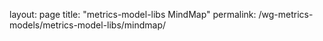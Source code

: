 layout: page
title: "metrics-model-libs MindMap"
permalink: /wg-metrics-models/metrics-model-libs/mindmap/

<!DOCTYPE html>
<html>
<head>
<meta charset="UTF-8">
<meta name="viewport" content="width=device-width, initial-scale=1.0">
<meta http-equiv="X-UA-Compatible" content="ie=edge">
<title>Markmap</title>
<style>
* {
  margin: 0;
  padding: 0;
}
#mindmap {
  display: block;
  width: 100vw;
  height: 100vh;
}
</style>
<link rel="stylesheet" href="https://cdn.jsdelivr.net/npm/markmap-toolbar@0.13.5/dist/style.css">
</head>
<body>
<svg id="mindmap"></svg>
<script src="https://cdn.jsdelivr.net/npm/d3@6.7.0"></script><script src="https://cdn.jsdelivr.net/npm/markmap-view@0.13.5"></script><script src="https://cdn.jsdelivr.net/npm/markmap-toolbar@0.13.5/dist/index.umd.min.js"></script><script>(r => {
                setTimeout(r);
              })(() => {
  const {
    markmap,
    mm
  } = window;
  const toolbar = new markmap.Toolbar();
  toolbar.attach(mm);
  const el = toolbar.render();
  el.setAttribute('style', 'position:absolute;bottom:20px;right:20px');
  document.body.append(el);
})</script><script>((getMarkmap, getOptions, root, jsonOptions) => {
        const markmap = getMarkmap();
        window.mm = markmap.Markmap.create('svg#mindmap', (getOptions || markmap.deriveOptions)(jsonOptions), root);
      })(() => window.markmap,null,{"type":"heading","depth":0,"payload":{"lines":[0,1]},"content":"Metrics-Models","children":[{"type":"heading","depth":1,"payload":{"lines":[1,2]},"content":"<a href=\"../community-activity/definition/community-activity.md\">community-activity</a>","children":[{"type":"heading","depth":2,"payload":{"lines":[2,3]},"content":"<a href=\"../community-activity/implementations/linux-distributions/data-insight/community_activity.ipynb\">implementations</a>"}]},{"type":"heading","depth":1,"payload":{"lines":[3,4]},"content":"<a href=\"../community-welcomingness/definition/\">community-welcomingness</a>","children":[{"type":"heading","depth":2,"payload":{"lines":[4,5]},"content":"<a href=\"../community-welcomingness/implementations/community-welcomingness.ipynb\">implementations</a>"}]},{"type":"heading","depth":1,"payload":{"lines":[5,6]},"content":"<a href=\"../funding/definition/\">funding</a>","children":[{"type":"heading","depth":2,"payload":{"lines":[6,7]},"content":"<a href=\"../funding/implementations/data-insight/funding.ipynb\">implementations</a>"}]}]},{})</script>
</body>
</html>

